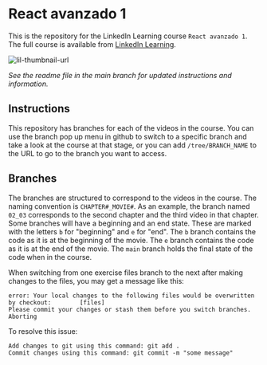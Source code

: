 # React avanzado 1
This is the repository for the LinkedIn Learning course `React avanzado 1`. The full course is available from [LinkedIn Learning][lil-course-url].

![lil-thumbnail-url]

_See the readme file in the main branch for updated instructions and information._
## Instructions
This repository has branches for each of the videos in the course. You can use the branch pop up menu in github to switch to a specific branch and take a look at the course at that stage, or you can add `/tree/BRANCH_NAME` to the URL to go to the branch you want to access.

## Branches
The branches are structured to correspond to the videos in the course. The naming convention is `CHAPTER#_MOVIE#`. As an example, the branch named `02_03` corresponds to the second chapter and the third video in that chapter. 
Some branches will have a beginning and an end state. These are marked with the letters `b` for "beginning" and `e` for "end". The `b` branch contains the code as it is at the beginning of the movie. The `e` branch contains the code as it is at the end of the movie. The `main` branch holds the final state of the code when in the course.

When switching from one exercise files branch to the next after making changes to the files, you may get a message like this:

    error: Your local changes to the following files would be overwritten by checkout:        [files]
    Please commit your changes or stash them before you switch branches.
    Aborting

To resolve this issue:
	
    Add changes to git using this command: git add .
	Commit changes using this command: git commit -m "some message"

[0]: # (Replace these placeholder URLs with actual course URLs)

[lil-course-url]: https://www.linkedin.com/learning/react-avanzado-1
[lil-thumbnail-url]: https://media-exp1.licdn.com/dms/image/C4E0DAQHg_j_oYoV5Xg/learning-public-crop_675_1200/0/1633352319305?e=1646960400&v=beta&t=3a9F-oiTd_EHndXnSf0He_wLGTyiyqmH4FcFYSw_Jtw

